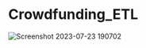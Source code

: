 # Crowdfunding_ETL



![Screenshot 2023-07-23 190702](https://github.com/erikacamach/Crowdfunding_ETL/assets/134974849/f98548cd-7521-47b5-97ab-adf1ff7800ca)
